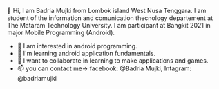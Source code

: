 👋 Hi, I am Badria Mujki from Lombok island West Nusa Tenggara.
   I am student of the information and comunication thecnology departement at
   The Mataram Technology University. I am participant at Bangkit 2021 in major 
   Mobile Programming (Android).
- 👀 I am interested in android programming.
- 🌱 I'm learning android application fundamentals.
- 💞️ I want to collaborate in learning to make applications and games.
- 📫 you can contact me->
facebook: @Badria Mujki,
Intagram: @badriamujki
<!---
badriamujki/badriamujki is a ✨ special ✨ repository because its `README.md` (this file) appears on your GitHub profile.
You can click the Preview link to take a look at your changes.
--->
